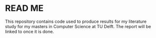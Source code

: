 # READ ME
This repository contains code used to produce results for my literature study for my masters in Computer Science at TU Delft. The report will be linked to once it is done.
